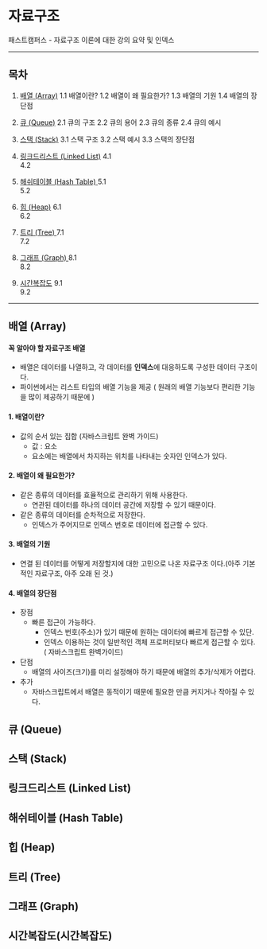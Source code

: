 # 자료구조
패스트캠퍼스 - 자료구조 이론에 대한 강의 요약 및 인덱스

<!-- # 목차
자료구조 
│
├─── 베열(Array) [Array](#array)
│     ├─── 
│     ├─── 
│     ├─── 
│     └─── 배열의 장단점 (장/단점)
│
├─── 큐(Queue) [Queue](#queue)
│     ├─── EnQueue
│     ├─── DeQueue
│     ├─── PriorityQueue
│     └─── Queue 정리 (장/단점)
│
├─── 스택(Stack)
│     ├─── LIFO(Last  In, First Out)
│     ├─── FIFO(First In, First Out)
│     └─── 스택 정리 (장/단점)
│
├─── 링크드 리스트(Linked List)
│     ├─── 
│     ├─── 
│     └─── 링크드 리스트 정리 (장/단점)
│
├─── 해쉬 테이블(Hash Table)
│     ├─── 
│     ├─── 
│     └───해쉬 테이블 정리 (장/단점)
│
├─── 트리(Tree)
│     ├─── 
│     ├─── 
│     └───트리 정리 (장/단점)
│
├─── 힙(Heap)
│     ├─── 
│     ├─── 
│     └───힙(Heap) 정리 (장/단점)
│
├─── 시간복잡도 
│     ├─── 
│     ├─── 
│     └───  시간복잡도 정리 (장/단점)
└─── ReadMe.md -->



---
## 목차
1. [배열 (Array)](#배열-array)
    1.1 배열이란? 
    1.2 배열이 왜 필요한가? 
    1.3 배열의 기원
    1.4 배열의 장단점
  
2. [큐 (Queue)](#큐-queue)
    2.1  큐의 구조
    2.2  큐의 용어
    2.3  큐의 종류
    2.4  큐의 예시
  
3. [스택 (Stack)](#스택-stack)
    3.1  스택 구조
    3.2  스택 예시
    3.3  스택의 장단점
      
4. [링크드리스트 (Linked List)](#링크드리스트-linked-list) 
    4.1  
    4.2  
    <!-- 4.3 링크드 리스트 정리 (장/단점)  -->
5. [해쉬테이블 (Hash Table) ](#해쉬테이블-hash-table) 
    5.1  
    5.2  
    <!-- 5.3 해쉬 테이블 정리 (장/단점) -->
6. [힙 (Heap)](#힙-heap)
    6.1  
    6.2  
    <!-- 6.3 힙(Heap) 정리 (장/단점) -->
7. [트리 (Tree) ](#트리-tree) 
    7.1  
    7.2  
    <!-- 7.3 트리 정리 (장/단점) -->
8. [그래프 (Graph) ](#그래프-Graph) 
    8.1  
    8.2  
    <!-- 8.3 트리 정리 (장/단점) -->

9. [시간복잡도](#시간복잡도)
    9.1  
    9.2  
    <!-- 9.3   시간복잡도 정리 (장/단점) -->
---- 
## 배열 (Array)
#### 꼭 알아야 할 자료구조  **배열**
- 배열은 데이터를 나열하고, 각 데이터를 **인덱스**에 대응하도록 구성한 데이터 구조이다.
- 파이썬에서는 리스트 타입의 배열 기능을 제공 ( 원래의 배열 기능보다 편리한 기능을 많이 제공하기 때문에 )

#### 1. 배열이란? 
- 값의 순서 있는 집합 (자바스크립트 완벽 가이드)
  - 값 : 요소
  - 요소에는 배열에서 차지하는 위치를 나타내는 숫자인 인덱스가 있다.

#### 2. 배열이 왜 필요한가? 
- 같은 종류의 데이터를 효율적으로 관리하기 위해 사용한다.
  - 연관된 데이터를 하나의 데이터 공간에 저장할 수 있기 때문이다.
- 같은 종류의 데이터를 순차적으로 저장한다.
  - 인덱스가 주어지므로 인덱스 번호로 데이터에 접근할 수 있다.

#### 3. 배열의 기원
- 연결 된 데이터를 어떻게  저장할지에 대한 고민으로 나온 자료구조 이다.(아주 기본적인 자료구조, 아주 오래 된 것.)


#### 4. 배열의 장단점
- 장점
  - 빠른 접근이 가능하다.
    - 인덱스 번호(주소)가 있기 때문에 원하는 데이터에 빠르게 접근할 수 있단.
    - 인덱스 이용하는 것이 일반적인 객체 프로퍼티보다 빠르게 접근할 수 있다. ( 자바스크립트 완벽가이드)
- 단점
  - 배열의 사이즈(크기)를 미리 설정해야 하기 때문에 배열의 추가/삭제가 어렵다.
- 추가
  -  자바스크립트에서 배열은 동적이기 때문에 필요한 만큼 커지거나 작아질 수 있다.

## 큐 (Queue)
## 스택 (Stack)
## 링크드리스트 (Linked List)

## 해쉬테이블 (Hash Table)

## 힙 (Heap)

## 트리 (Tree)

## 그래프 (Graph)


## 시간복잡도(시간복잡도)
